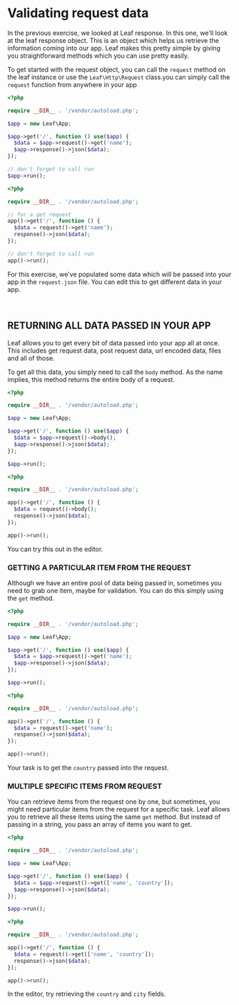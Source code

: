 # Validating request data

In the previous exercise, we looked at Leaf response. In this one, we'll look at the leaf response object. This is an object which helps us retrieve the information coming into our app. Leaf makes this pretty simple by giving you straightforward methods which you can use pretty easily.

To get started with the request object, <span class="class-mode">you can call the `request` method on the leaf instance or use the `Leaf\Http\Request` class.</span><span class="functional-mode">you can simply call the `request` function from anywhere in your app</span>

<div class="class-mode">

```php
<?php

require __DIR__ . '/vendor/autoload.php';

$app = new Leaf\App;

$app->get('/', function () use($app) {
  $data = $app->request()->get('name');
  $app->response()->json($data);
});

// don't forget to call run
$app->run();
```

</div>
<div class="functional-mode">

```php
<?php

require __DIR__ . '/vendor/autoload.php';

// for a get request
app()->get('/', function () {
  $data = request()->get('name');
  response()->json($data);
});

// don't forget to call run
app()->run();
```

</div>

For this exercise, we've populated some data which will be passed into your app in the `request.json` file. You can edit this to get different data in your app.

<br>

## RETURNING ALL DATA PASSED IN YOUR APP

Leaf allows you to get every bit of data passed into your app all at once. This includes get request data, post request data, url encoded data, files and all of those.

To get all this data, you simply need to call the `body` method. As the name implies, this method returns the entire body of a request.

<div class="class-mode">

```php
<?php

require __DIR__ . '/vendor/autoload.php';

$app = new Leaf\App;

$app->get('/', function () use($app) {
  $data = $app->request()->body();
  $app->response()->json($data);
});

$app->run();
```

</div>
<div class="functional-mode">

```php
<?php

require __DIR__ . '/vendor/autoload.php';

app()->get('/', function () {
  $data = request()->body();
  response()->json($data);
});

app()->run();
```

</div>

You can try this out in the editor.

### GETTING A PARTICULAR ITEM FROM THE REQUEST

Although we have an entire pool of data being passed in, sometimes you need to grab one item, maybe for validation. You can do this simply using the `get` method.

<div class="class-mode">

```php
<?php

require __DIR__ . '/vendor/autoload.php';

$app = new Leaf\App;

$app->get('/', function () use($app) {
  $data = $app->request()->get('name');
  $app->response()->json($data);
});

$app->run();
```

</div>
<div class="functional-mode">

```php
<?php

require __DIR__ . '/vendor/autoload.php';

app()->get('/', function () {
  $data = request()->get('name');
  response()->json($data);
});

app()->run();
```

</div>

Your task is to get the `country` passed into the request.

### MULTIPLE SPECIFIC ITEMS FROM REQUEST

You can retrieve items from the request one by one, but sometimes, you might need particular items from the request for a specific task. Leaf allows you to retrieve all these items using the same `get` method. But instead of passing in a string, you pass an array of items you want to get.

<div class="class-mode">

```php
<?php

require __DIR__ . '/vendor/autoload.php';

$app = new Leaf\App;

$app->get('/', function () use($app) {
  $data = $app->request()->get(['name', 'country']);
  $app->response()->json($data);
});

$app->run();
```

</div>
<div class="functional-mode">

```php
<?php

require __DIR__ . '/vendor/autoload.php';

app()->get('/', function () {
  $data = request()->get(['name', 'country']);
  response()->json($data);
});

app()->run();
```

</div>

In the editor, try retrieving the `country` and `city` fields.
